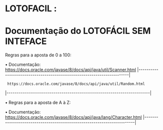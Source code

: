 # LOTOFACIL :
# Documentação do LOTOFÁCIL SEM INTEFACE

Regras para a aposta de 0 a 100:

  • Documentação:
    https://docs.oracle.com/javase/8/docs/api/java/util/Scanner.html
|-------------------------------------------------------------------------|

     https://docs.oracle.com/javase/8/docs/api/java/util/Random.html
|-------------------------------------------------------------------------|     

 • Regras para a aposta de A à Z:   

   • Documentação:
     https://docs.oracle.com/javase/8/docs/api/java/lang/Character.html
|-------------------------------------------------------------------------|     
